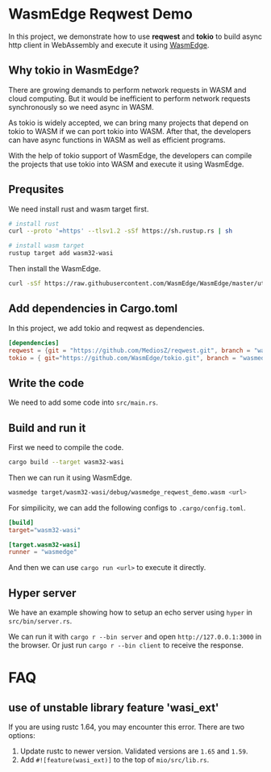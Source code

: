 # WasmEdge Reqwest Demo

In this project, we demonstrate how to use **reqwest** and **tokio** to build async http client in WebAssembly and execute it using [WasmEdge]().

## Why tokio in WasmEdge?

There are growing demands to perform network requests in WASM and cloud computing. But it would be inefficient to perform network requests synchronously so we need async in WASM. 

As tokio is widely accepted, we can bring many projects that depend on tokio to WASM if we can port tokio into WASM. After that, the developers can have async functions in WASM as well as efficient programs.

With the help of tokio support of WasmEdge, the developers can compile the projects that use tokio into WASM and execute it using WasmEdge.


## Prequsites

We need install rust and wasm target first.

```bash 
# install rust 
curl --proto '=https' --tlsv1.2 -sSf https://sh.rustup.rs | sh

# install wasm target 
rustup target add wasm32-wasi
```

Then install the WasmEdge.

```bash
curl -sSf https://raw.githubusercontent.com/WasmEdge/WasmEdge/master/utils/install.sh | bash
```

## Add dependencies in **Cargo.toml**

In this project, we add tokio and reqwest as dependencies.

```toml
[dependencies]
reqwest = {git = "https://github.com/MediosZ/reqwest.git", branch = "wasmedge"}
tokio = { git="https://github.com/WasmEdge/tokio.git", branch = "wasmedge", features=["rt", "macros", "net", "time"]}
```

## Write the code 

We need to add some code into `src/main.rs`.

## Build and run it

First we need to compile the code.

```bash 
cargo build --target wasm32-wasi
```

Then we can run it using WasmEdge.

```bash
wasmedge target/wasm32-wasi/debug/wasmedge_reqwest_demo.wasm <url>
```

For simpilicity, we can add the following configs to `.cargo/config.toml`.

```toml
[build]
target="wasm32-wasi"

[target.wasm32-wasi]
runner = "wasmedge"
```

And then we can use `cargo run <url>` to execute it directly.

## Hyper server

We have an example showing how to setup an echo server using `hyper` in `src/bin/server.rs`.

We can run it with `cargo r --bin server` and open `http://127.0.0.1:3000` in the browser.
Or just run `cargo r --bin client` to receive the response.

# FAQ

## use of unstable library feature 'wasi_ext'

If you are using rustc 1.64, you may encounter this error. There are two options:

1. Update rustc to newer version. Validated versions are `1.65` and `1.59`.
2. Add `#![feature(wasi_ext)]` to the top of `mio/src/lib.rs`.
